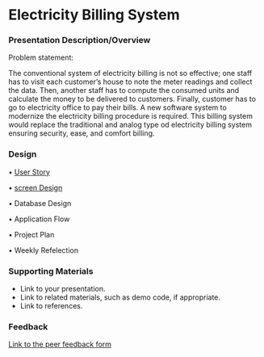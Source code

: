 # Electricity Billing System
	
### Presentation Description/Overview
Problem statement:

The conventional system of electricity billing is not so effective; one staff has to visit each customer’s house to note the meter readings and collect the data. Then, another staff has to compute the consumed units and calculate the money to be delivered to customers. Finally, customer has to go to electricity office to pay their bills.
A new software system to modernize the electricity billing procedure is required. This billing system would replace the traditional and analog type od electricity billing system ensuring security, ease, and comfort billing.



### Design

• [User Story](UserStories.md)

• [screen Design](ScreenDesign.md)

•	Database Design

•	Application Flow

•	Project Plan

•	Weekly Refelection



### Supporting Materials 

* Link to your presentation.
* Link to related materials, such as demo code, if appropriate. 
* Link to references. 

### Feedback

[Link to the peer feedback form](Feedback.md)
